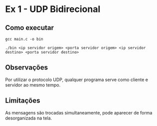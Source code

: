 # Ex 1 - UDP Bidirecional

## Como executar

```
gcc main.c -o bin

./bin <ip servidor origem> <porta servidor origem> <ip servidor destino> <porta servidor destino>
```

## Observações

Por utilizar o protocolo UDP, qualquer programa serve como cliente e servidor ao mesmo tempo.

## Limitações

As mensagens são trocadas simultaneamente, pode aparecer de forma desorganizada na tela.
